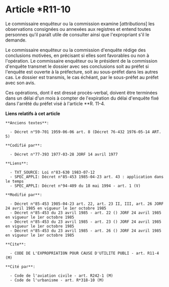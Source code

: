 # Article *R11-10

Le commissaire enquêteur ou la commission examine [*attributions*] les observations consignées ou annexées aux registres et
entend toutes personnes qu'il paraît utile de consulter ainsi que l'expropriant s'il le demande.

Le commissaire enquêteur ou la commission d'enquête rédige des conclusions motivées, en précisant si elles sont favorables ou
non à l'opération. Le commissaire enquêteur ou le président de la commission d'enquête transmet le dossier avec ses
conclusions soit au préfet si l'enquête est ouverte à la préfecture, soit au sous-préfet dans les autres cas. Le dossier est
transmis, le cas échéant, par le sous-préfet au préfet avec son avis.

Ces opérations, dont il est dressé procès-verbal, doivent être terminées dans un délai d'un mois à compter de l'expiration du
délai d'enquête fixé dans l'arrêté du préfet visé à l'article **R. 11-4.

**Liens relatifs à cet article**

	**Anciens textes**:

	  - Décret n°59-701 1959-06-06 art. 8 (Décret 76-432 1976-05-14 ART. 5)

	**Codifié par**:

	  - Décret n°77-393 1977-03-28 JORF 14 avril 1977

	**Liens**:

	  - TXT_SOURCE: Loi n°83-630 1983-07-12
	  - SPEC_APPLI: Décret n°85-453 1985-04-23 art. 43 : application dans le temps
	  - SPEC_APPLI: Décret n°94-409 du 18 mai 1994 - art. 1 (V)

	**Modifié par**:

	  - Décret n°85-453 1985-04-23 art. 22, art. 23 II, III, art. 26 JORF 24 avril 1985 en vigueur le 1er octobre 1985
	  - Décret n°85-453 du 23 avril 1985 - art. 22 () JORF 24 avril 1985 en vigueur le 1er octobre 1985
	  - Décret n°85-453 du 23 avril 1985 - art. 23 () JORF 24 avril 1985 en vigueur le 1er octobre 1985
	  - Décret n°85-453 du 23 avril 1985 - art. 26 () JORF 24 avril 1985 en vigueur le 1er octobre 1985

	**Cite**:

	  - CODE DE L'EXPROPRIATION POUR CAUSE D'UTILITE PUBLI - art. R11-4 (M)

	**Cité par**:

	  - Code de l'aviation civile - art. R242-1 (M)
	  - Code de l'urbanisme - art. R*318-10 (M)
